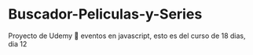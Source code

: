 # Buscador-Peliculas-y-Series
Proyecto de Udemy 💜 eventos en javascript, esto es del curso de 18 dias, dia 12
